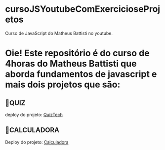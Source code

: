 # cursoJSYoutubeComExercicioseProjetos
Curso de JavaScript do Matheus Battisti no youtube.
<h1>Oie! Este repositório é do curso de 4horas do Matheus Battisti que aborda fundamentos de javascript e mais dois projetos que são:</h1>
<h2>🔎QUIZ</h2>
<p>deploy do projeto: <a href="https://quiztechno.netlify.app/" >QuizTech</a></p>
<H2>🧮CALCULADORA</H2>
<p>Deploy do projeto: <a href="https://jscalculadoratech.netlify.app/">Calculadora</a></p>
